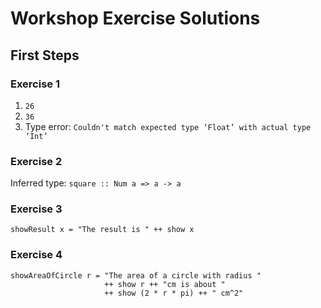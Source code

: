 # Workshop Exercise Solutions

## First Steps

### Exercise 1

1. `26`
2. `36`
3. Type error: `Couldn't match expected type ‘Float’ with actual type ‘Int’`

### Exercise 2

Inferred type: `square :: Num a => a -> a`

### Exercise 3

```
showResult x = "The result is " ++ show x
```

### Exercise 4

```
showAreaOfCircle r = "The area of a circle with radius " 
                     ++ show r ++ "cm is about " 
                     ++ show (2 * r * pi) ++ " cm^2"
```

